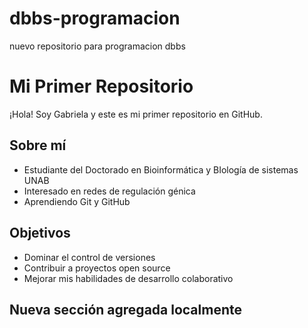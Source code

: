 # dbbs-programacion
nuevo repositorio para programacion dbbs
# Mi Primer Repositorio
¡Hola! Soy Gabriela y este es mi primer repositorio en GitHub.
## Sobre mí
- Estudiante del Doctorado en Bioinformática y BIología de sistemas UNAB
- Interesado en redes de regulación génica
- Aprendiendo Git y GitHub
## Objetivos
- Dominar el control de versiones
- Contribuir a proyectos open source
- Mejorar mis habilidades de desarrollo colaborativo
## Nueva sección agregada localmente
